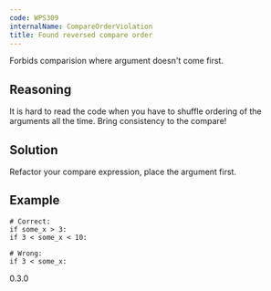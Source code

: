 ```yaml
---
code: WPS309
internalName: CompareOrderViolation
title: Found reversed compare order
---
```


Forbids comparision where argument doesn't come first.

## Reasoning
It is hard to read the code when you have to shuffle ordering of the
arguments all the time. Bring consistency to the compare\!

## Solution
Refactor your compare expression, place the argument first.

## Example

    # Correct:
    if some_x > 3:
    if 3 < some_x < 10:
    
    # Wrong:
    if 3 < some_x:

<div class="versionadded">

0.3.0

</div>